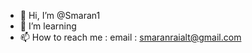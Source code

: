 - 👋 Hi, I’m @Smaran1
- 👀 I’m learning
- 📫 How to reach me : email : smaranraialt@gmail.com

<!---
Smaran1/Smaran1 is a ✨ special ✨ repository because its `README.md` (this file) appears on your GitHub profile.
You can click the Preview link to take a look at your changes.
--->
